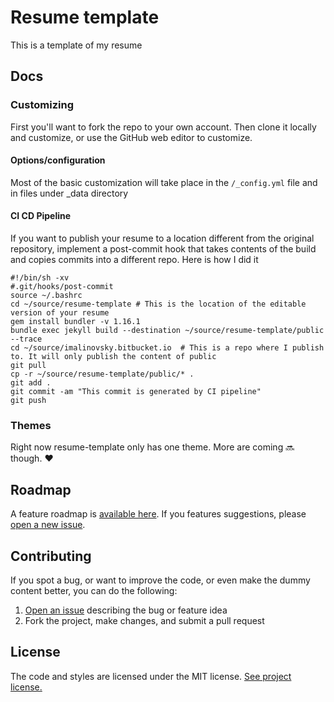 # Resume template

This is a template of my resume

## Docs

### Customizing

First you'll want to fork the repo to your own account. Then clone it locally and customize, or use the GitHub web editor to customize.

#### Options/configuration

Most of the basic customization will take place in the `/_config.yml` file and in files under _data directory

#### CI CD Pipeline
If you want to publish your resume to a location different from the original repository, implement a post-commit hook
that takes contents of the build and copies commits into a different repo. Here is how I did it
```
#!/bin/sh -xv
#.git/hooks/post-commit
source ~/.bashrc
cd ~/source/resume-template # This is the location of the editable version of your resume
gem install bundler -v 1.16.1
bundle exec jekyll build --destination ~/source/resume-template/public --trace
cd ~/source/imalinovsky.bitbucket.io  # This is a repo where I publish to. It will only publish the content of public
git pull
cp -r ~/source/resume-template/public/* .
git add .
git commit -am "This commit is generated by CI pipeline"
git push
```

### Themes

Right now resume-template only has one theme. More are coming :soon: though. :heart:

## Roadmap

A feature roadmap is [available here](https://github.com/jglovier/resume-template/projects/1). If you features suggestions, please [open a new issue](https://github.com/jglovier/resume-template/issues/new).

## Contributing

If you spot a bug, or want to improve the code, or even make the dummy content better, you can do the following:

1. [Open an issue](https://github.com/jglovier/resume-template/issues/new) describing the bug or feature idea
2. Fork the project, make changes, and submit a pull request

## License

The code and styles are licensed under the MIT license. [See project license.](LICENSE) 

